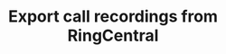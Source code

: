 ---
layout: special-offer
title: Export call recordings from RingCentral
description: Break your calls free from RingCentral
discount: true
discount_name: RingCentral
summary: 
image_hero: /assets/images/sources/ringcentral.png
image_body: /assets/images/logos/logo-ringcentral.svg
summary_title: Export your calls to another service
summary_body: |
    Vendor lock-in hurts everyone. TransferVox makes it easy to automatically and continuously export your calls to another service.
challange_title: Export Options&colon;
challange_body: |
  We support a myriad of export endpoints. Whether you need to get your calls from RingCentral to an SFTP server, or you want to migrate your call recordings to encrypted AWS S3 storage for long-term and cost effective archiving — we are prepared to make it simple. We also support Gong.io, Chorus.ai, and other third-party tools.
strategy_title: Why use TransferVox?
strategy_body: |
  We specialize solely in securely and reliably transferring call recordings from a variety of vendors. Our systems are robust and single-focused, allowing us to minimize downtime and ensure that each and every recording is transferred as expected. Even if an endpoint goes down, our system keeps track of the outage and will automatically catch back up once the endpoint is restored.
strategy_col1_title: Encrypted and Secured
strategy_col1_body: |
  We only utilize fully encrypted communications to transfer your recordings. This means everything is secured in transit and at rest. 
strategy_col2_title: Reliability
strategy_col2_body: |
  Maintain your compliance by ensuring that you have a secondary storage for your call recordings. 
conclusion: |
  The use of the RingCentral name and logo do not constitute an endorsement or certification by RingCentral of TransferVox. We are an independent company that provides services to RingCentral customers.
---
